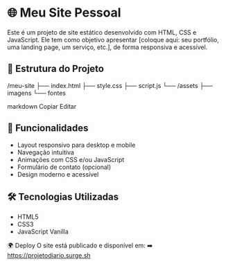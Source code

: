 # 🌐 Meu Site Pessoal

Este é um projeto de site estático desenvolvido com HTML, CSS e JavaScript. Ele tem como objetivo apresentar [coloque aqui: seu portfólio, uma landing page, um serviço, etc.], de forma responsiva e acessível.

## 📁 Estrutura do Projeto

/meu-site
├── index.html
├── style.css
├── script.js
└── /assets
├── imagens
└── fontes

markdown
Copiar
Editar

## 🚀 Funcionalidades

- Layout responsivo para desktop e mobile
- Navegação intuitiva
- Animações com CSS e/ou JavaScript
- Formulário de contato (opcional)
- Design moderno e acessível

## 🛠️ Tecnologias Utilizadas

- HTML5
- CSS3
- JavaScript Vanilla



🌍 Deploy
O site está publicado e disponível em:
➡️ https://projetodiario.surge.sh
